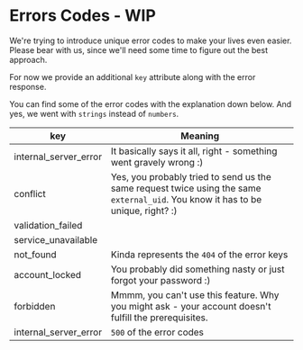 # Errors Codes - WIP

We're trying to introduce unique error codes to make your lives even easier. Please bear with us, since we'll need some time to figure out the best approach.

For now we provide an additional `key` attribute along with the error response.

You can find some of the error codes with the explanation down below. And yes, we went with `strings` instead of `numbers`.


key | Meaning
---------- | -------
internal_server_error | It basically says it all, right - something went gravely wrong :)
conflict | Yes, you probably tried to send us the same request twice using the same `external_uid`. You know it has to be unique, right? :)
validation_failed |
service_unavailable |
not_found | Kinda represents the `404` of the error keys
account_locked | You probably did something nasty or just forgot your password :)
forbidden | Mmmm, you can't use this feature. Why you might ask - your account doesn't fulfill the prerequisites.
internal_server_error | `500` of the error codes
